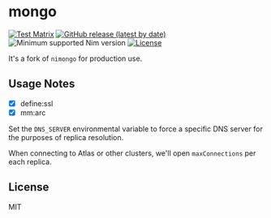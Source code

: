 # mongo

[![Test Matrix](https://github.com/sesco-llc/mongo/workflows/CI/badge.svg)](https://github.com/sesco-llc/mongo/actions?query=workflow%3ACI)
[![GitHub release (latest by date)](https://img.shields.io/github/v/release/sesco-llc/mongo?style=flat)](https://github.com/sesco-llc/mongo/releases/latest)
![Minimum supported Nim version](https://img.shields.io/badge/nim-1.9.1%2B-informational?style=flat&logo=nim)
[![License](https://img.shields.io/github/license/sesco-llc/mongo?style=flat)](#license)

It's a fork of `nimongo` for production use.

## Usage Notes

- [x] define:ssl
- [x] mm:arc

Set the `DNS_SERVER` environmental variable to force a specific DNS server
for the purposes of replica resolution.

When connecting to Atlas or other clusters, we'll open `maxConnections` per
each replica.

## License
MIT
